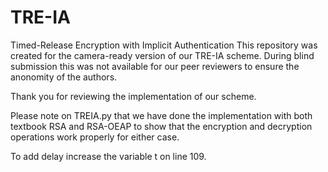 # TRE-IA
Timed-Release Encryption with Implicit Authentication
This repository was created for the camera-ready version of our TRE-IA scheme.
During blind submission this was not available for our peer reviewers to ensure the anonomity of the authors. 

Thank you for reviewing the implementation of our scheme.

Please note on TREIA.py that we have done the implementation with both textbook RSA and RSA-OEAP to show that the encryption and decryption operations work properly for either case. 

To add delay increase the variable t on line 109.
